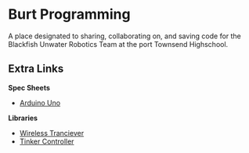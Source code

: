# Burt Programming
A place designated to sharing, collaborating on, and saving code for the Blackfish Unwater Robotics Team at the port Townsend Highschool.

## Extra Links
**Spec Sheets**
- [Arduino Uno](https://docs.arduino.cc/resources/datasheets/A000066-datasheet.pdf)

  
**Libraries**
- [Wireless Tranciever](https://github.com/sparkfun/RFM69HCW_Breakout)
- [Tinker Controller](https://github.com/nathanRamaNoodles/Tinker-Controller)
